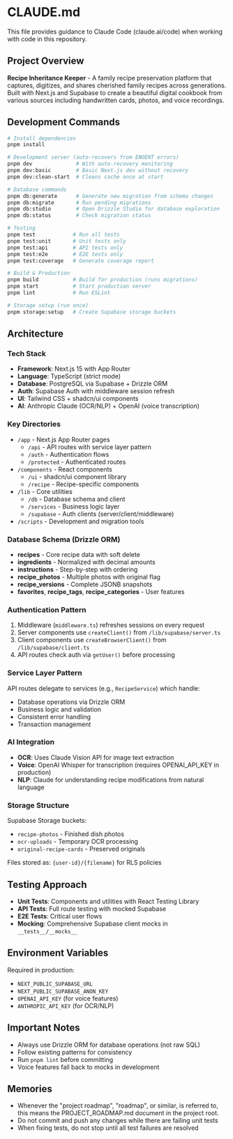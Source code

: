 # CLAUDE.md

This file provides guidance to Claude Code (claude.ai/code) when working with code in this repository.

## Project Overview

**Recipe Inheritance Keeper** - A family recipe preservation platform that captures, digitizes, and shares cherished family recipes across generations. Built with Next.js and Supabase to create a beautiful digital cookbook from various sources including handwritten cards, photos, and voice recordings.

## Development Commands

```bash
# Install dependencies
pnpm install

# Development server (auto-recovers from ENOENT errors)
pnpm dev              # With auto-recovery monitoring
pnpm dev:basic        # Basic Next.js dev without recovery
pnpm dev:clean-start  # Cleans cache once at start

# Database commands
pnpm db:generate      # Generate new migration from schema changes
pnpm db:migrate       # Run pending migrations
pnpm db:studio        # Open Drizzle Studio for database exploration
pnpm db:status        # Check migration status

# Testing
pnpm test            # Run all tests
pnpm test:unit       # Unit tests only
pnpm test:api        # API tests only
pnpm test:e2e        # E2E tests only
pnpm test:coverage   # Generate coverage report

# Build & Production
pnpm build           # Build for production (runs migrations)
pnpm start           # Start production server
pnpm lint            # Run ESLint

# Storage setup (run once)
pnpm storage:setup   # Create Supabase storage buckets
```

## Architecture

### Tech Stack
- **Framework**: Next.js 15 with App Router
- **Language**: TypeScript (strict mode)
- **Database**: PostgreSQL via Supabase + Drizzle ORM
- **Auth**: Supabase Auth with middleware session refresh
- **UI**: Tailwind CSS + shadcn/ui components
- **AI**: Anthropic Claude (OCR/NLP) + OpenAI (voice transcription)

### Key Directories
- `/app` - Next.js App Router pages
  - `/api` - API routes with service layer pattern
  - `/auth` - Authentication flows
  - `/protected` - Authenticated routes
- `/components` - React components
  - `/ui` - shadcn/ui component library
  - `/recipe` - Recipe-specific components
- `/lib` - Core utilities
  - `/db` - Database schema and client
  - `/services` - Business logic layer
  - `/supabase` - Auth clients (server/client/middleware)
- `/scripts` - Development and migration tools

### Database Schema (Drizzle ORM)
- **recipes** - Core recipe data with soft delete
- **ingredients** - Normalized with decimal amounts
- **instructions** - Step-by-step with ordering
- **recipe_photos** - Multiple photos with original flag
- **recipe_versions** - Complete JSONB snapshots
- **favorites**, **recipe_tags**, **recipe_categories** - User features

### Authentication Pattern
1. Middleware (`middleware.ts`) refreshes sessions on every request
2. Server components use `createClient()` from `/lib/supabase/server.ts`
3. Client components use `createBrowserClient()` from `/lib/supabase/client.ts`
4. API routes check auth via `getUser()` before processing

### Service Layer Pattern
API routes delegate to services (e.g., `RecipeService`) which handle:
- Database operations via Drizzle ORM
- Business logic and validation
- Consistent error handling
- Transaction management

### AI Integration
- **OCR**: Uses Claude Vision API for image text extraction
- **Voice**: OpenAI Whisper for transcription (requires OPENAI_API_KEY in production)
- **NLP**: Claude for understanding recipe modifications from natural language

### Storage Structure
Supabase Storage buckets:
- `recipe-photos` - Finished dish photos
- `ocr-uploads` - Temporary OCR processing
- `original-recipe-cards` - Preserved originals

Files stored as: `{user-id}/{filename}` for RLS policies

## Testing Approach
- **Unit Tests**: Components and utilities with React Testing Library
- **API Tests**: Full route testing with mocked Supabase
- **E2E Tests**: Critical user flows
- **Mocking**: Comprehensive Supabase client mocks in `__tests__/__mocks__`

## Environment Variables
Required in production:
- `NEXT_PUBLIC_SUPABASE_URL`
- `NEXT_PUBLIC_SUPABASE_ANON_KEY`
- `OPENAI_API_KEY` (for voice features)
- `ANTHROPIC_API_KEY` (for OCR/NLP)

## Important Notes
- Always use Drizzle ORM for database operations (not raw SQL)
- Follow existing patterns for consistency
- Run `pnpm lint` before committing
- Voice features fall back to mocks in development

## Memories
- Whenever the "project roadmap", "roadmap", or similar, is referred to, this means the PROJECT_ROADMAP.md document in the project root.
- Do not commit and push any changes while there are failing unit tests
- When fixing tests, do not stop until all test failures are resolved